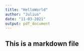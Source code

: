 ```yaml
---
title: "HelloWorld"
author: "Julius"
date: "11-03-2021"
output: pdf_document
---
```


## This is a markdown file
